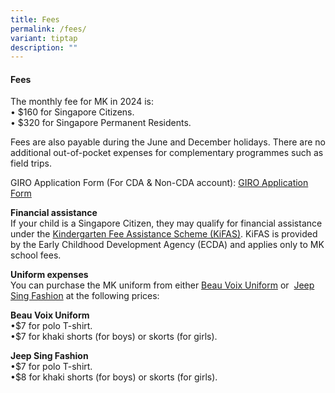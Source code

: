 ```yaml
---
title: Fees
permalink: /fees/
variant: tiptap
description: ""
---
```

<h4><strong>Fees</strong></h4>
<p>The monthly fee for MK in 2024 is:
<br>• $160 for Singapore Citizens.
<br>• $320 for Singapore Permanent Residents.</p>
<p>Fees are also payable during the June and December holidays. There are
no additional out-of-pocket expenses for complementary programmes such
as field trips.</p>
<p></p>
<p>GIRO Application Form (For CDA &amp; Non-CDA account): <a href="/files/MK Waterway/ii__Interbank_GIRO_Form__1_.pdf" rel="noopener nofollow" target="_blank">GIRO Application Form</a>
</p>
<p></p>
<p><strong>Financial assistance</strong>
<br>If your child is a Singapore Citizen, they may qualify for financial assistance
under the&nbsp;<a href="https://www.ecda.gov.sg/parents/subsidies-financial-assistance" rel="noopener noreferrer nofollow" target="_blank">Kindergarten Fee Assistance Scheme (KiFAS)</a>.
KiFAS is provided by the Early Childhood Development Agency (ECDA) and
applies only to MK school fees.</p>
<p></p>
<p><strong>Uniform expenses</strong>
<br>You can purchase the MK uniform from either&nbsp;<a href="https://www.beauvoix.com.sg/products/moe-kindergarten" rel="noopener noreferrer nofollow" target="_blank">Beau Voix Uniform</a>&nbsp;or&nbsp;
<a href="https://jeepsinguniform.com/collections/moe-kindergarten-uniforms" rel="noopener noreferrer nofollow" target="_blank">Jeep Sing Fashion</a>&nbsp;at the following prices:</p>
<p><strong>Beau Voix Uniform</strong>
<br>•$7 for polo T-shirt.
<br>•$7 for khaki shorts (for boys) or skorts (for girls).</p>
<p><strong>Jeep Sing Fashion</strong>
<br>•$7 for polo T-shirt.
<br>•$8 for khaki shorts (for boys) or skorts (for girls).</p>
<p></p>
<p></p>